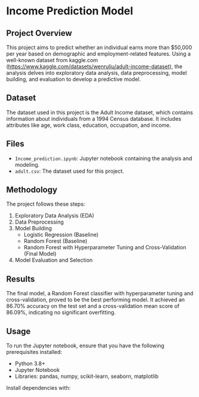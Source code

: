 # Income Prediction Model

## Project Overview

This project aims to predict whether an individual earns more than $50,000 per year based on demographic and employment-related features. Using a well-known dataset from kaggle.com (https://www.kaggle.com/datasets/wenruliu/adult-income-dataset), the analysis delves into exploratory data analysis, data preprocessing, model building, and evaluation to develop a predictive model.

## Dataset

The dataset used in this project is the Adult Income dataset, which contains information about individuals from a 1994 Census database. It includes attributes like age, work class, education, occupation, and income.

## Files

- `Income_prediction.ipynb`: Jupyter notebook containing the analysis and modeling.
- `adult.csv`: The dataset used for this project.

## Methodology

The project follows these steps:

1. Exploratory Data Analysis (EDA)
2. Data Preprocessing
3. Model Building
   - Logistic Regression (Baseline)
   - Random Forest (Baseline)
   - Random Forest with Hyperparameter Tuning and Cross-Validation (Final Model)
4. Model Evaluation and Selection

## Results

The final model, a Random Forest classifier with hyperparameter tuning and cross-validation, proved to be the best performing model. It achieved an 86.70% accuracy on the test set and a cross-validation mean score of 86.09%, indicating no significant overfitting.

## Usage

To run the Jupyter notebook, ensure that you have the following prerequisites installed:

- Python 3.8+
- Jupyter Notebook
- Libraries: pandas, numpy, scikit-learn, seaborn, matplotlib

Install dependencies with:
